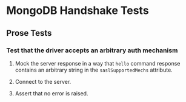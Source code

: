 # MongoDB Handshake Tests

## Prose Tests

### Test that the driver accepts an arbitrary auth mechanism

1. Mock the server response in a way that `hello` command response contains an arbitrary string in the `saslSupportedMechs` attribute.

2. Connect to the server.

3. Assert that no error is raised.

